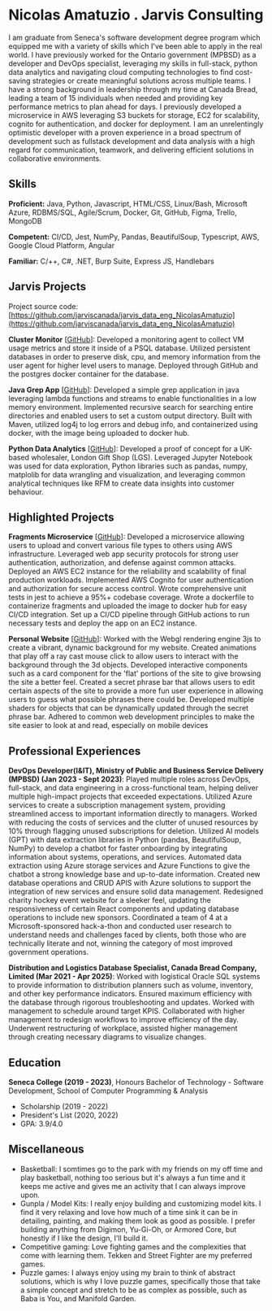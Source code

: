 # Nicolas Amatuzio . Jarvis Consulting

I am graduate from Seneca's software development degree program which equipped me with a variety of skills which I've been able to apply in the real world. I have previously worked for the Ontario government (MPBSD) as a developer and DevOps specialist, leveraging my skills in full-stack, python data analytics and navigating cloud computing technologies to find cost-saving strategies or create meaningful solutions across multiple teams. I have a strong background in leadership through my time at Canada Bread, leading a team of 15 individuals when needed and providing key performance metrics to plan ahead for days. I previously developed a microservice in AWS leveraging S3 buckets for storage, EC2 for scalability, cognito for authentication, and docker for deployment. I am an unrelentingly optimistic developer with a proven experience in a broad spectrum of development such as fullstack development and data analysis with a high regard for communication, teamwork, and delivering efficient solutions in collaborative environments.

## Skills

**Proficient:** Java, Python, Javascript, HTML/CSS, Linux/Bash, Microsoft Azure, RDBMS/SQL, Agile/Scrum, Docker, Git, GitHub, Figma, Trello, MongoDB

**Competent:** CI/CD, Jest, NumPy, Pandas, BeautifulSoup, Typescript, AWS, Google Cloud Platform, Angular

**Familiar:** C/++, C#, .NET, Burp Suite, Express JS, Handlebars

## Jarvis Projects

Project source code: [https://github.com/jarviscanada/jarvis_data_eng_NicolasAmatuzio](https://github.com/jarviscanada/jarvis_data_eng_NicolasAmatuzio)


**Cluster Monitor** [[GitHub](https://github.com/jarviscanada/jarvis_data_eng_NicolasAmatuzio/tree/master/linux_sql)]: Developed a monitoring agent to collect VM usage metrics and store it inside of a PSQL database. Utilized persistent databases in order to preserve disk, cpu, and memory information from the user agent for higher level users to manage. Deployed through GitHub and the postgres docker container for the database.

**Java Grep App** [[GitHub](https://github.com/jarviscanada/jarvis_data_eng_NicolasAmatuzio/tree/master/core_java/grep)]: Developed a simple grep application in java leveraging lambda functions and streams to enable functionalities in a low memory environment. Implemented recursive search for searching entire directories and enabled users to set a custom output directory. Built with Maven, utilized log4j to log errors and debug info, and containerized using docker, with the image being uploaded to docker hub.

**Python Data Analytics** [[GitHub](https://github.com/jarviscanada/jarvis_data_eng_NicolasAmatuzio/tree/master/python_data_wrangling)]: Developed a proof of concept for a UK-based wholesaler, London Gift Shop (LGS). Leveraged Jupyter Notebook was used for data exploration, Python libraries such as pandas, numpy, matplolib for data wrangling and visualization, and leveraging common analytical techniques like RFM to create data insights into customer behaviour.


## Highlighted Projects
**Fragments Microservice** [[GitHub](https://github.com/Namatuzio/fragments)]: Developed a microservice allowing users to upload and convert various file types to others using AWS infrastructure. Leveraged web app security protocols for strong user authentication, authorization, and defense against common attacks. Deployed an AWS EC2 instance for the reliability and scalability of final production workloads. Implemented AWS Cognito for user authentication and authorization for secure access control. Wrote comprehensive unit tests in jest to achieve a 95%+ codebase coverage. Wrote a dockerfile to containerize fragments and uploaded the image to docker hub for easy CI/CD integration. Set up a CI/CD pipeline through GitHub actions to run necessary tests and deploy the app on an EC2 instance.

**Personal Website** [[GitHub](https://namatuzio.github.io/)]: Worked with the Webgl rendering engine 3js to create a vibrant, dynamic background for my website. Created animations that play off a ray cast mouse click to allow users to interact with the background through the 3d objects. Developed interactive components such as a card component for the 'flat' portions of the site to give browsing the site a better feel. Created a secret phrase bar that allows users to edit certain aspects of the site to provide a more fun user experience in allowing users to guess what possible phrases there could be. Developed multiple shaders for objects that can be dynamically updated through the secret phrase bar. Adhered to common web development principles to make the  site easier to look at and read, especially on mobile devices


## Professional Experiences

**DevOps Developer(I&IT), Ministry of Public and Business Service Delivery (MPBSD) (Jan 2023 - Sept 2023)**: Played multiple roles across DevOps, full-stack, and data engineering in a cross-functional team, helping deliver multiple high-impact projects that exceeded expectations. Utilized Azure services to create a subscription management system, providing streamlined access to important information directly to managers. Worked with reducing the costs of services and the clutter of unused resources by 10% through flagging unused subscriptions for deletion. Utilized AI models (GPT) with data extraction libraries in Python (pandas, BeautifulSoup, NumPy) to develop a chatbot for faster onboarding by integrating information about systems, operations, and services. 
 Automated data extraction using Azure storage services and Azure Functions to give the chatbot a strong knowledge base and up-to-date information. 
 Created new database operations and CRUD APIS with Azure solutions to support the integration of new services and ensure solid data management. 
 Redesigned charity hockey event website for a sleeker feel, updating the responsiveness of certain React components and updating database operations to include new sponsors. 
 Coordinated a team of 4 at a Microsoft-sponsored hack-a-thon and conducted user research to understand needs and challenges faced by clients, both those who are technically literate and not, winning the category of most improved government operations. 

**Distribution and Logistics Database Specialist, Canada Bread Company, Limited (Mar 2021 - Apr 2025)**: Worked with logistical Oracle SQL systems to provide information to distribution planners such as volume, inventory, and other key performance indicators. Ensured maximum efficiency with the database through rigorous troubleshooting and updates. Worked with management to schedule around target KPIS. Collaborated with higher management to redesign workflows to improve efficiency of the day. Underwent restructuring of workplace, assisted higher management through creating necessary diagrams to visualize changes. 


## Education
**Seneca College (2019 - 2023)**, Honours Bachelor of Technology - Software Development, School of Computer Programming & Analysis
- Scholarship (2019 - 2022)
- President's List (2020, 2022)
- GPA: 3.9/4.0


## Miscellaneous
- Basketball: I somtimes go to the park with my friends on my off time and play basketball, nothing too serious but it's always a fun time and it keeps me active and gives me an activity that I can always improve upon.
- Gunpla / Model Kits: I really enjoy building and customizing model kits. I find it very relaxing and love how much of a time sink it can be in detailing, painting, and making them look as good as possible. I prefer building anything from Digimon, Yu-Gi-Oh, or Armored Core, but honestly if I like the design, I'll build it.
- Competitive gaming: Love fighting games and the complexities that come with learning them. Tekken and Street Fighter are my preferred games.
- Puzzle games: I always enjoy using my brain to think of abstract solutions, which is why I love puzzle games, specifically those that take a simple concept and stretch to be as complex as possible, such as Baba is You, and Manifold Garden.